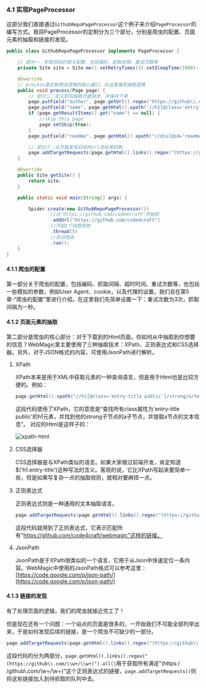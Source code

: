### 4.1 实现PageProcessor

这部分我们直接通过`GithubRepoPageProcessor`这个例子来介绍`PageProcessor`的编写方式。我将PageProcessor的定制分为三个部分，分别是爬虫的配置、页面元素的抽取和链接的发现。

```java
public class GithubRepoPageProcessor implements PageProcessor {

    // 部分一：抓取网站的相关配置，包括编码、抓取间隔、重试次数等
    private Site site = Site.me().setRetryTimes(3).setSleepTime(1000);

    @Override
    // process是定制爬虫逻辑的核心接口，在这里编写抽取逻辑
    public void process(Page page) {
        // 部分二：定义如何抽取页面信息，并保存下来
        page.putField("author", page.getUrl().regex("https://github\\.com/(\\w+)/.*").toString());
        page.putField("name", page.getHtml().xpath("//h1[@class='entry-title public']/strong/a/text()").toString());
        if (page.getResultItems().get("name") == null) {
            //skip this page
            page.setSkip(true);
        }
        page.putField("readme", page.getHtml().xpath("//div[@id='readme']/tidyText()"));

        // 部分三：从页面发现后续的url地址来抓取
        page.addTargetRequests(page.getHtml().links().regex("(https://github\\.com/\\w+/\\w+)").all());
    }

    @Override
    public Site getSite() {
        return site;
    }

    public static void main(String[] args) {

        Spider.create(new GithubRepoPageProcessor())
                //从"https://github.com/code4craft"开始抓
                .addUrl("https://github.com/code4craft")
                //开启5个线程抓取
                .thread(5)
                //启动爬虫
                .run();
    }
}
```

#### 4.1.1 爬虫的配置

第一部分关于爬虫的配置，包括编码、抓取间隔、超时时间、重试次数等，也包括一些模拟的参数，例如User Agent、cookie，以及代理的设置，我们会在第5章-“爬虫的配置”里进行介绍。在这里我们先简单设置一下：重试次数为3次，抓取间隔为一秒。

#### 4.1.2 页面元素的抽取

第二部分是爬虫的核心部分：对于下载到的Html页面，你如何从中抽取到你想要的信息？WebMagic里主要使用了三种抽取技术：XPath、正则表达式和CSS选择器。另外，对于JSON格式的内容，可使用JsonPath进行解析。

1. XPath

	XPath本来是用于XML中获取元素的一种查询语言，但是用于Html也是比较方便的。例如：

	```java
	page.getHtml().xpath("//h1[@class='entry-title public']/strong/a/text()")
	```
	这段代码使用了XPath，它的意思是“查找所有class属性为'entry-title public'的h1元素，并找到他的strong子节点的a子节点，并提取a节点的文本信息”。
对应的Html是这样子的：

	![xpath-html](http://static.oschina.net/uploads/space/2014/0404/104607_Aqq8_190591.png)

2. CSS选择器

	CSS选择器是与XPath类似的语言。如果大家做过前端开发，肯定知道$('h1.entry-title')这种写法的含义。客观的说，它比XPath写起来要简单一些，但是如果写复杂一点的抽取规则，就相对要麻烦一点。

3. 正则表达式

	正则表达式则是一种通用的文本抽取语言。
	
	```java
	page.addTargetRequests(page.getHtml().links().regex("(https://github\\.com/\\w+/\\w+)").all());
	```
	
	这段代码就用到了正则表达式，它表示匹配所有"https://github.com/code4craft/webmagic"这样的链接。
	
4. JsonPath

	JsonPath是于XPath很类似的一个语言，它用于从Json中快速定位一条内容。WebMagic中使用的JsonPath格式可以参考这里：[https://code.google.com/p/json-path/](https://code.google.com/p/json-path/)

#### 4.1.3 链接的发现

有了处理页面的逻辑，我们的爬虫就接近完工了！

但是现在还有一个问题：一个站点的页面是很多的，一开始我们不可能全部列举出来，于是如何发现后续的链接，是一个爬虫不可缺少的一部分。

```java
page.addTargetRequests(page.getHtml().links().regex("(https://github\\.com/\\w+/\\w+)").all());
```

这段代码的分为两部分，`page.getHtml().links().regex("(https://github\\.com/\\w+/\\w+)").all()`用于获取所有满足"(https:/ /github\\.com/\\w+/\\w+)"这个正则表达式的链接，`page.addTargetRequests()`则将这些链接加入到待抓取的队列中去。
